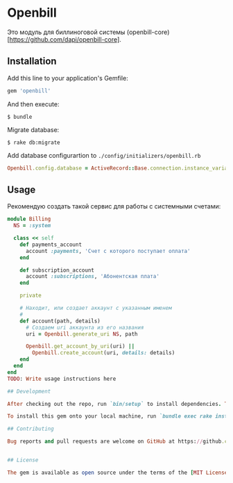 # Openbill

Это модуль для биллиноговой системы (openbill-core)[https://github.com/dapi/openbill-core].

## Installation

Add this line to your application's Gemfile:

```ruby
gem 'openbill'
```

And then execute:

    $ bundle

Migrate database:

    $ rake db:migrate

Add database configurartion to `./config/initializers/openbill.rb`

```ruby
Openbill.config.database = ActiveRecord::Base.connection.instance_variable_get('@config');
```

## Usage

Рекомендую создать такой сервис для работы с системными счетами:

```ruby
module Billing
  NS = :system

  class << self
    def payments_account
      account :payments, 'Счет с которого поступает оплата'
    end

    def subscription_account
      account :subscriptions, 'Абонентская плата'
    end

    private

    # Находит, или создает аккаунт с указанным именем
    #
    def account(path, details)
      # Создаем uri аккаунта из его названия
      uri = Openbill.generate_uri NS, path

      Openbill.get_account_by_uri(uri) ||
        Openbill.create_account(uri, details: details)
    end
  end
end
TODO: Write usage instructions here

## Development

After checking out the repo, run `bin/setup` to install dependencies. Then, run `rake test` to run the tests. You can also run `bin/console` for an interactive prompt that will allow you to experiment.

To install this gem onto your local machine, run `bundle exec rake install`. To release a new version, update the version number in `version.rb`, and then run `bundle exec rake release`, which will create a git tag for the version, push git commits and tags, and push the `.gem` file to [rubygems.org](https://rubygems.org).

## Contributing

Bug reports and pull requests are welcome on GitHub at https://github.com/[USERNAME]/openbill. This project is intended to be a safe, welcoming space for collaboration, and contributors are expected to adhere to the [Contributor Covenant](contributor-covenant.org) code of conduct.


## License

The gem is available as open source under the terms of the [MIT License](http://opensource.org/licenses/MIT).

